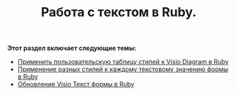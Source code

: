 ﻿---
title: Работа с текстом в Ruby.
type: docs
weight: 60
url: /ru/java/working-with-text-in-ruby/
---
**Этот раздел включает следующие темы:**

- [Применить пользовательскую таблицу стилей к Visio Diagram в Ruby](/diagram/ru/java/apply-custom-style-sheet-to-a-visio-diagram-in-ruby/)
- [Применение разных стилей к каждому текстовому значению формы в Ruby](/diagram/ru/java/apply-different-style-on-the-each-text-value-of-a-shape-in-ruby/)
- [Обновление Visio Текст формы в Ruby](/diagram/ru/java/update-visio-shape-text-in-ruby/)
